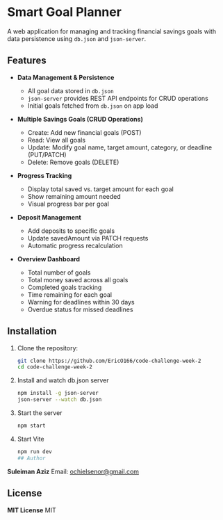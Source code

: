 # Smart Goal Planner

A web application for managing and tracking financial savings goals with data persistence using `db.json` and `json-server`.

## Features

- **Data Management & Persistence**
  - All goal data stored in `db.json`
  - `json-server` provides REST API endpoints for CRUD operations
  - Initial goals fetched from `db.json` on app load

- **Multiple Savings Goals (CRUD Operations)**
  - Create: Add new financial goals (POST)
  - Read: View all goals
  - Update: Modify goal name, target amount, category, or deadline (PUT/PATCH)
  - Delete: Remove goals (DELETE)

- **Progress Tracking**
  - Display total saved vs. target amount for each goal
  - Show remaining amount needed
  - Visual progress bar per goal

- **Deposit Management**
  - Add deposits to specific goals
  - Update savedAmount via PATCH requests
  - Automatic progress recalculation

- **Overview Dashboard**
  - Total number of goals
  - Total money saved across all goals
  - Completed goals tracking
  - Time remaining for each goal
  - Warning for deadlines within 30 days
  - Overdue status for missed deadlines

## Installation

1. Clone the repository:
   ```bash
   git clone https://github.com/EricO166/code-challenge-week-2
   cd code-challenge-week-2
2. Install and watch db.json server
    ```bash
    npm install -g json-server
    json-server --watch db.json
3. Start the server
   ```bash
   npm start
4. Start Vite
   ```bash
   npm run dev
   ## Author

**Suleiman Aziz**
Email: [ochielsenor@gmail.com](mailto:ochielsenorgmail.com)

## License

**MIT License**
MIT
